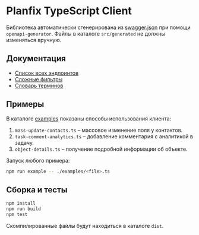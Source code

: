 # Planfix TypeScript Client

Библиотека автоматически сгенерирована из [swagger.json](https://help.planfix.com/restapidocs/swagger.json) при помощи `openapi-generator`. Файлы в каталоге `src/generated` не должны изменяться вручную.

## Документация
- [Список всех эндпоинтов](docs/ENDPOINTS.md)
- [Сложные фильтры](docs/complex-filters.md)
- [Словарь терминов](docs/dictionary.md)

## Примеры
В каталоге [examples](examples) показаны способы использования клиента:
1. `mass-update-contacts.ts` – массовое изменение поля у контактов.
2. `task-comment-analytics.ts` – добавление комментария с аналитикой в задачу.
3. `object-details.ts` – получение подробной информации об объекте.

Запуск любого примера:
```bash
npm run example -- ./examples/<file>.ts
```

## Сборка и тесты
```bash
npm install
npm run build
npm test
```
Скомпилированные файлы будут находиться в каталоге `dist`.
